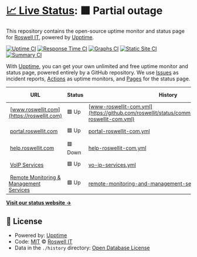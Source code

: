 # [📈 Live Status](https://status.roswellit.com): <!--live status--> **🟧 Partial outage**

This repository contains the open-source uptime monitor and status page for [Roswell IT](https://www.roswellit.com), powered by [Upptime](https://github.com/upptime/upptime).

[![Uptime CI](https://github.com/roswellit/status/workflows/Uptime%20CI/badge.svg)](https://github.com/roswellit/status/actions?query=workflow%3A%22Uptime+CI%22)
[![Response Time CI](https://github.com/roswellit/status/workflows/Response%20Time%20CI/badge.svg)](https://github.com/roswellit/status/actions?query=workflow%3A%22Response+Time+CI%22)
[![Graphs CI](https://github.com/roswellit/status/workflows/Graphs%20CI/badge.svg)](https://github.com/roswellit/status/actions?query=workflow%3A%22Graphs+CI%22)
[![Static Site CI](https://github.com/roswellit/status/workflows/Static%20Site%20CI/badge.svg)](https://github.com/roswellit/status/actions?query=workflow%3A%22Static+Site+CI%22)
[![Summary CI](https://github.com/roswellit/status/workflows/Summary%20CI/badge.svg)](https://github.com/roswellit/status/actions?query=workflow%3A%22Summary+CI%22)

With [Upptime](https://upptime.js.org), you can get your own unlimited and free uptime monitor and status page, powered entirely by a GitHub repository. We use [Issues](https://github.com/roswellit/status/issues) as incident reports, [Actions](https://github.com/roswellit/status/actions) as uptime monitors, and [Pages](https://status.roswellit.com) for the status page.

<!--start: status pages-->
<!-- This summary is generated by Upptime (https://github.com/upptime/upptime) -->
<!-- Do not edit this manually, your changes will be overwritten -->
<!-- prettier-ignore -->
| URL | Status | History | Response Time | Uptime |
| --- | ------ | ------- | ------------- | ------ |
| <img alt="" src="https://favicons.githubusercontent.com/roswellit.com" height="13"> [www.roswellit.com](https://roswellit.com) | 🟩 Up | [www-roswellit-com.yml](https://github.com/roswellit/status/commits/HEAD/history/www-roswellit-com.yml) | <details><summary><img alt="Response time graph" src="./graphs/www-roswellit-com/response-time-week.png" height="20"> 1719ms</summary><br><a href="https://status.roswellit.com/history/www-roswellit-com"><img alt="Response time 1795" src="https://img.shields.io/endpoint?url=https%3A%2F%2Fraw.githubusercontent.com%2Froswellit%2Fstatus%2FHEAD%2Fapi%2Fwww-roswellit-com%2Fresponse-time.json"></a><br><a href="https://status.roswellit.com/history/www-roswellit-com"><img alt="24-hour response time 1513" src="https://img.shields.io/endpoint?url=https%3A%2F%2Fraw.githubusercontent.com%2Froswellit%2Fstatus%2FHEAD%2Fapi%2Fwww-roswellit-com%2Fresponse-time-day.json"></a><br><a href="https://status.roswellit.com/history/www-roswellit-com"><img alt="7-day response time 1719" src="https://img.shields.io/endpoint?url=https%3A%2F%2Fraw.githubusercontent.com%2Froswellit%2Fstatus%2FHEAD%2Fapi%2Fwww-roswellit-com%2Fresponse-time-week.json"></a><br><a href="https://status.roswellit.com/history/www-roswellit-com"><img alt="30-day response time 1795" src="https://img.shields.io/endpoint?url=https%3A%2F%2Fraw.githubusercontent.com%2Froswellit%2Fstatus%2FHEAD%2Fapi%2Fwww-roswellit-com%2Fresponse-time-month.json"></a><br><a href="https://status.roswellit.com/history/www-roswellit-com"><img alt="1-year response time 1795" src="https://img.shields.io/endpoint?url=https%3A%2F%2Fraw.githubusercontent.com%2Froswellit%2Fstatus%2FHEAD%2Fapi%2Fwww-roswellit-com%2Fresponse-time-year.json"></a></details> | <details><summary><a href="https://status.roswellit.com/history/www-roswellit-com">100.00%</a></summary><a href="https://status.roswellit.com/history/www-roswellit-com"><img alt="All-time uptime 100.00%" src="https://img.shields.io/endpoint?url=https%3A%2F%2Fraw.githubusercontent.com%2Froswellit%2Fstatus%2FHEAD%2Fapi%2Fwww-roswellit-com%2Fuptime.json"></a><br><a href="https://status.roswellit.com/history/www-roswellit-com"><img alt="24-hour uptime 100.00%" src="https://img.shields.io/endpoint?url=https%3A%2F%2Fraw.githubusercontent.com%2Froswellit%2Fstatus%2FHEAD%2Fapi%2Fwww-roswellit-com%2Fuptime-day.json"></a><br><a href="https://status.roswellit.com/history/www-roswellit-com"><img alt="7-day uptime 100.00%" src="https://img.shields.io/endpoint?url=https%3A%2F%2Fraw.githubusercontent.com%2Froswellit%2Fstatus%2FHEAD%2Fapi%2Fwww-roswellit-com%2Fuptime-week.json"></a><br><a href="https://status.roswellit.com/history/www-roswellit-com"><img alt="30-day uptime 100.00%" src="https://img.shields.io/endpoint?url=https%3A%2F%2Fraw.githubusercontent.com%2Froswellit%2Fstatus%2FHEAD%2Fapi%2Fwww-roswellit-com%2Fuptime-month.json"></a><br><a href="https://status.roswellit.com/history/www-roswellit-com"><img alt="1-year uptime 100.00%" src="https://img.shields.io/endpoint?url=https%3A%2F%2Fraw.githubusercontent.com%2Froswellit%2Fstatus%2FHEAD%2Fapi%2Fwww-roswellit-com%2Fuptime-year.json"></a></details>
| <img alt="" src="https://favicons.githubusercontent.com/roswell.myportallogin.co.uk" height="13"> [portal.roswellit.com](https://roswell.myportallogin.co.uk) | 🟩 Up | [portal-roswellit-com.yml](https://github.com/roswellit/status/commits/HEAD/history/portal-roswellit-com.yml) | <details><summary><img alt="Response time graph" src="./graphs/portal-roswellit-com/response-time-week.png" height="20"> 521ms</summary><br><a href="https://status.roswellit.com/history/portal-roswellit-com"><img alt="Response time 577" src="https://img.shields.io/endpoint?url=https%3A%2F%2Fraw.githubusercontent.com%2Froswellit%2Fstatus%2FHEAD%2Fapi%2Fportal-roswellit-com%2Fresponse-time.json"></a><br><a href="https://status.roswellit.com/history/portal-roswellit-com"><img alt="24-hour response time 447" src="https://img.shields.io/endpoint?url=https%3A%2F%2Fraw.githubusercontent.com%2Froswellit%2Fstatus%2FHEAD%2Fapi%2Fportal-roswellit-com%2Fresponse-time-day.json"></a><br><a href="https://status.roswellit.com/history/portal-roswellit-com"><img alt="7-day response time 521" src="https://img.shields.io/endpoint?url=https%3A%2F%2Fraw.githubusercontent.com%2Froswellit%2Fstatus%2FHEAD%2Fapi%2Fportal-roswellit-com%2Fresponse-time-week.json"></a><br><a href="https://status.roswellit.com/history/portal-roswellit-com"><img alt="30-day response time 577" src="https://img.shields.io/endpoint?url=https%3A%2F%2Fraw.githubusercontent.com%2Froswellit%2Fstatus%2FHEAD%2Fapi%2Fportal-roswellit-com%2Fresponse-time-month.json"></a><br><a href="https://status.roswellit.com/history/portal-roswellit-com"><img alt="1-year response time 577" src="https://img.shields.io/endpoint?url=https%3A%2F%2Fraw.githubusercontent.com%2Froswellit%2Fstatus%2FHEAD%2Fapi%2Fportal-roswellit-com%2Fresponse-time-year.json"></a></details> | <details><summary><a href="https://status.roswellit.com/history/portal-roswellit-com">100.00%</a></summary><a href="https://status.roswellit.com/history/portal-roswellit-com"><img alt="All-time uptime 100.00%" src="https://img.shields.io/endpoint?url=https%3A%2F%2Fraw.githubusercontent.com%2Froswellit%2Fstatus%2FHEAD%2Fapi%2Fportal-roswellit-com%2Fuptime.json"></a><br><a href="https://status.roswellit.com/history/portal-roswellit-com"><img alt="24-hour uptime 100.00%" src="https://img.shields.io/endpoint?url=https%3A%2F%2Fraw.githubusercontent.com%2Froswellit%2Fstatus%2FHEAD%2Fapi%2Fportal-roswellit-com%2Fuptime-day.json"></a><br><a href="https://status.roswellit.com/history/portal-roswellit-com"><img alt="7-day uptime 100.00%" src="https://img.shields.io/endpoint?url=https%3A%2F%2Fraw.githubusercontent.com%2Froswellit%2Fstatus%2FHEAD%2Fapi%2Fportal-roswellit-com%2Fuptime-week.json"></a><br><a href="https://status.roswellit.com/history/portal-roswellit-com"><img alt="30-day uptime 100.00%" src="https://img.shields.io/endpoint?url=https%3A%2F%2Fraw.githubusercontent.com%2Froswellit%2Fstatus%2FHEAD%2Fapi%2Fportal-roswellit-com%2Fuptime-month.json"></a><br><a href="https://status.roswellit.com/history/portal-roswellit-com"><img alt="1-year uptime 100.00%" src="https://img.shields.io/endpoint?url=https%3A%2F%2Fraw.githubusercontent.com%2Froswellit%2Fstatus%2FHEAD%2Fapi%2Fportal-roswellit-com%2Fuptime-year.json"></a></details>
| <img alt="" src="https://favicons.githubusercontent.com/roswellitservices.hostedrmm.com" height="13"> [help.roswellit.com](https://roswellitservices.hostedrmm.com:8040/) | 🟥 Down | [help-roswellit-com.yml](https://github.com/roswellit/status/commits/HEAD/history/help-roswellit-com.yml) | <details><summary><img alt="Response time graph" src="./graphs/help-roswellit-com/response-time-week.png" height="20"> 1313ms</summary><br><a href="https://status.roswellit.com/history/help-roswellit-com"><img alt="Response time 1826" src="https://img.shields.io/endpoint?url=https%3A%2F%2Fraw.githubusercontent.com%2Froswellit%2Fstatus%2FHEAD%2Fapi%2Fhelp-roswellit-com%2Fresponse-time.json"></a><br><a href="https://status.roswellit.com/history/help-roswellit-com"><img alt="24-hour response time 647" src="https://img.shields.io/endpoint?url=https%3A%2F%2Fraw.githubusercontent.com%2Froswellit%2Fstatus%2FHEAD%2Fapi%2Fhelp-roswellit-com%2Fresponse-time-day.json"></a><br><a href="https://status.roswellit.com/history/help-roswellit-com"><img alt="7-day response time 1313" src="https://img.shields.io/endpoint?url=https%3A%2F%2Fraw.githubusercontent.com%2Froswellit%2Fstatus%2FHEAD%2Fapi%2Fhelp-roswellit-com%2Fresponse-time-week.json"></a><br><a href="https://status.roswellit.com/history/help-roswellit-com"><img alt="30-day response time 1826" src="https://img.shields.io/endpoint?url=https%3A%2F%2Fraw.githubusercontent.com%2Froswellit%2Fstatus%2FHEAD%2Fapi%2Fhelp-roswellit-com%2Fresponse-time-month.json"></a><br><a href="https://status.roswellit.com/history/help-roswellit-com"><img alt="1-year response time 1826" src="https://img.shields.io/endpoint?url=https%3A%2F%2Fraw.githubusercontent.com%2Froswellit%2Fstatus%2FHEAD%2Fapi%2Fhelp-roswellit-com%2Fresponse-time-year.json"></a></details> | <details><summary><a href="https://status.roswellit.com/history/help-roswellit-com">100.00%</a></summary><a href="https://status.roswellit.com/history/help-roswellit-com"><img alt="All-time uptime 100.00%" src="https://img.shields.io/endpoint?url=https%3A%2F%2Fraw.githubusercontent.com%2Froswellit%2Fstatus%2FHEAD%2Fapi%2Fhelp-roswellit-com%2Fuptime.json"></a><br><a href="https://status.roswellit.com/history/help-roswellit-com"><img alt="24-hour uptime 99.97%" src="https://img.shields.io/endpoint?url=https%3A%2F%2Fraw.githubusercontent.com%2Froswellit%2Fstatus%2FHEAD%2Fapi%2Fhelp-roswellit-com%2Fuptime-day.json"></a><br><a href="https://status.roswellit.com/history/help-roswellit-com"><img alt="7-day uptime 100.00%" src="https://img.shields.io/endpoint?url=https%3A%2F%2Fraw.githubusercontent.com%2Froswellit%2Fstatus%2FHEAD%2Fapi%2Fhelp-roswellit-com%2Fuptime-week.json"></a><br><a href="https://status.roswellit.com/history/help-roswellit-com"><img alt="30-day uptime 100.00%" src="https://img.shields.io/endpoint?url=https%3A%2F%2Fraw.githubusercontent.com%2Froswellit%2Fstatus%2FHEAD%2Fapi%2Fhelp-roswellit-com%2Fuptime-month.json"></a><br><a href="https://status.roswellit.com/history/help-roswellit-com"><img alt="1-year uptime 100.00%" src="https://img.shields.io/endpoint?url=https%3A%2F%2Fraw.githubusercontent.com%2Froswellit%2Fstatus%2FHEAD%2Fapi%2Fhelp-roswellit-com%2Fuptime-year.json"></a></details>
| <img alt="" src="https://favicons.githubusercontent.com/null" height="13"> [VoIP Services](dm.yourwhc.co.uk) | 🟩 Up | [vo-ip-services.yml](https://github.com/roswellit/status/commits/HEAD/history/vo-ip-services.yml) | <details><summary><img alt="Response time graph" src="./graphs/vo-ip-services/response-time-week.png" height="20"> 413ms</summary><br><a href="https://status.roswellit.com/history/vo-ip-services"><img alt="Response time 452" src="https://img.shields.io/endpoint?url=https%3A%2F%2Fraw.githubusercontent.com%2Froswellit%2Fstatus%2FHEAD%2Fapi%2Fvo-ip-services%2Fresponse-time.json"></a><br><a href="https://status.roswellit.com/history/vo-ip-services"><img alt="24-hour response time 304" src="https://img.shields.io/endpoint?url=https%3A%2F%2Fraw.githubusercontent.com%2Froswellit%2Fstatus%2FHEAD%2Fapi%2Fvo-ip-services%2Fresponse-time-day.json"></a><br><a href="https://status.roswellit.com/history/vo-ip-services"><img alt="7-day response time 413" src="https://img.shields.io/endpoint?url=https%3A%2F%2Fraw.githubusercontent.com%2Froswellit%2Fstatus%2FHEAD%2Fapi%2Fvo-ip-services%2Fresponse-time-week.json"></a><br><a href="https://status.roswellit.com/history/vo-ip-services"><img alt="30-day response time 452" src="https://img.shields.io/endpoint?url=https%3A%2F%2Fraw.githubusercontent.com%2Froswellit%2Fstatus%2FHEAD%2Fapi%2Fvo-ip-services%2Fresponse-time-month.json"></a><br><a href="https://status.roswellit.com/history/vo-ip-services"><img alt="1-year response time 452" src="https://img.shields.io/endpoint?url=https%3A%2F%2Fraw.githubusercontent.com%2Froswellit%2Fstatus%2FHEAD%2Fapi%2Fvo-ip-services%2Fresponse-time-year.json"></a></details> | <details><summary><a href="https://status.roswellit.com/history/vo-ip-services">100.00%</a></summary><a href="https://status.roswellit.com/history/vo-ip-services"><img alt="All-time uptime 100.00%" src="https://img.shields.io/endpoint?url=https%3A%2F%2Fraw.githubusercontent.com%2Froswellit%2Fstatus%2FHEAD%2Fapi%2Fvo-ip-services%2Fuptime.json"></a><br><a href="https://status.roswellit.com/history/vo-ip-services"><img alt="24-hour uptime 100.00%" src="https://img.shields.io/endpoint?url=https%3A%2F%2Fraw.githubusercontent.com%2Froswellit%2Fstatus%2FHEAD%2Fapi%2Fvo-ip-services%2Fuptime-day.json"></a><br><a href="https://status.roswellit.com/history/vo-ip-services"><img alt="7-day uptime 100.00%" src="https://img.shields.io/endpoint?url=https%3A%2F%2Fraw.githubusercontent.com%2Froswellit%2Fstatus%2FHEAD%2Fapi%2Fvo-ip-services%2Fuptime-week.json"></a><br><a href="https://status.roswellit.com/history/vo-ip-services"><img alt="30-day uptime 100.00%" src="https://img.shields.io/endpoint?url=https%3A%2F%2Fraw.githubusercontent.com%2Froswellit%2Fstatus%2FHEAD%2Fapi%2Fvo-ip-services%2Fuptime-month.json"></a><br><a href="https://status.roswellit.com/history/vo-ip-services"><img alt="1-year uptime 100.00%" src="https://img.shields.io/endpoint?url=https%3A%2F%2Fraw.githubusercontent.com%2Froswellit%2Fstatus%2FHEAD%2Fapi%2Fvo-ip-services%2Fuptime-year.json"></a></details>
| <img alt="" src="https://favicons.githubusercontent.com/roswellitservices.hostedrmm.com" height="13"> [Remote Monitoring & Management Services](https://roswellitservices.hostedrmm.com) | 🟩 Up | [remote-monitoring-and-management-services.yml](https://github.com/roswellit/status/commits/HEAD/history/remote-monitoring-and-management-services.yml) | <details><summary><img alt="Response time graph" src="./graphs/remote-monitoring-and-management-services/response-time-week.png" height="20"> 650ms</summary><br><a href="https://status.roswellit.com/history/remote-monitoring-and-management-services"><img alt="Response time 889" src="https://img.shields.io/endpoint?url=https%3A%2F%2Fraw.githubusercontent.com%2Froswellit%2Fstatus%2FHEAD%2Fapi%2Fremote-monitoring-and-management-services%2Fresponse-time.json"></a><br><a href="https://status.roswellit.com/history/remote-monitoring-and-management-services"><img alt="24-hour response time 376" src="https://img.shields.io/endpoint?url=https%3A%2F%2Fraw.githubusercontent.com%2Froswellit%2Fstatus%2FHEAD%2Fapi%2Fremote-monitoring-and-management-services%2Fresponse-time-day.json"></a><br><a href="https://status.roswellit.com/history/remote-monitoring-and-management-services"><img alt="7-day response time 650" src="https://img.shields.io/endpoint?url=https%3A%2F%2Fraw.githubusercontent.com%2Froswellit%2Fstatus%2FHEAD%2Fapi%2Fremote-monitoring-and-management-services%2Fresponse-time-week.json"></a><br><a href="https://status.roswellit.com/history/remote-monitoring-and-management-services"><img alt="30-day response time 889" src="https://img.shields.io/endpoint?url=https%3A%2F%2Fraw.githubusercontent.com%2Froswellit%2Fstatus%2FHEAD%2Fapi%2Fremote-monitoring-and-management-services%2Fresponse-time-month.json"></a><br><a href="https://status.roswellit.com/history/remote-monitoring-and-management-services"><img alt="1-year response time 889" src="https://img.shields.io/endpoint?url=https%3A%2F%2Fraw.githubusercontent.com%2Froswellit%2Fstatus%2FHEAD%2Fapi%2Fremote-monitoring-and-management-services%2Fresponse-time-year.json"></a></details> | <details><summary><a href="https://status.roswellit.com/history/remote-monitoring-and-management-services">100.00%</a></summary><a href="https://status.roswellit.com/history/remote-monitoring-and-management-services"><img alt="All-time uptime 100.00%" src="https://img.shields.io/endpoint?url=https%3A%2F%2Fraw.githubusercontent.com%2Froswellit%2Fstatus%2FHEAD%2Fapi%2Fremote-monitoring-and-management-services%2Fuptime.json"></a><br><a href="https://status.roswellit.com/history/remote-monitoring-and-management-services"><img alt="24-hour uptime 100.00%" src="https://img.shields.io/endpoint?url=https%3A%2F%2Fraw.githubusercontent.com%2Froswellit%2Fstatus%2FHEAD%2Fapi%2Fremote-monitoring-and-management-services%2Fuptime-day.json"></a><br><a href="https://status.roswellit.com/history/remote-monitoring-and-management-services"><img alt="7-day uptime 100.00%" src="https://img.shields.io/endpoint?url=https%3A%2F%2Fraw.githubusercontent.com%2Froswellit%2Fstatus%2FHEAD%2Fapi%2Fremote-monitoring-and-management-services%2Fuptime-week.json"></a><br><a href="https://status.roswellit.com/history/remote-monitoring-and-management-services"><img alt="30-day uptime 100.00%" src="https://img.shields.io/endpoint?url=https%3A%2F%2Fraw.githubusercontent.com%2Froswellit%2Fstatus%2FHEAD%2Fapi%2Fremote-monitoring-and-management-services%2Fuptime-month.json"></a><br><a href="https://status.roswellit.com/history/remote-monitoring-and-management-services"><img alt="1-year uptime 100.00%" src="https://img.shields.io/endpoint?url=https%3A%2F%2Fraw.githubusercontent.com%2Froswellit%2Fstatus%2FHEAD%2Fapi%2Fremote-monitoring-and-management-services%2Fuptime-year.json"></a></details>

<!--end: status pages-->

[**Visit our status website →**](https://status.roswellit.com)

## 📄 License

- Powered by: [Upptime](https://github.com/upptime/upptime)
- Code: [MIT](./LICENSE) © [Roswell IT](https://www.roswellit.com)
- Data in the `./history` directory: [Open Database License](https://opendatacommons.org/licenses/odbl/1-0/)
